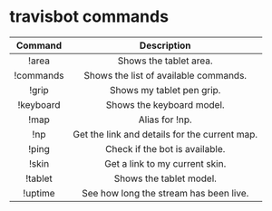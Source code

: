# travisbot commands

Command   | Description
:--------:|:-----------:
!area     | Shows the tablet area.
!commands | Shows the list of available commands.
!grip     | Shows my tablet pen grip.
!keyboard | Shows the keyboard model.
!map      | Alias for !np.
!np       | Get the link and details for the current map.
!ping	    | Check if the bot is available.
!skin     | Get a link to my current skin.
!tablet   | Shows the tablet model.
!uptime   | See how long the stream has been live.
